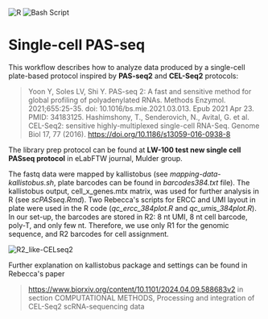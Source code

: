 ![R](https://img.shields.io/badge/r-%23276DC3.svg?style=for-the-badge&logo=r&logoColor=white) ![Bash Script](https://img.shields.io/badge/bash_script-%23121011.svg?style=for-the-badge&logo=gnu-bash&logoColor=white)

# Single-cell PAS-seq

This workflow describes how to analyze data produced by a single-cell plate-based protocol inspired by **PAS-seq2** and **CEL-Seq2** protocols:
> Yoon Y, Soles LV, Shi Y. PAS-seq 2: A fast and sensitive method for global profiling of polyadenylated RNAs. Methods Enzymol. 2021;655:25-35. doi: 10.1016/bs.mie.2021.03.013. Epub 2021 Apr 23. PMID: 34183125.
> Hashimshony, T., Senderovich, N., Avital, G. et al. CEL-Seq2: sensitive highly-multiplexed single-cell RNA-Seq. Genome Biol 17, 77 (2016). https://doi.org/10.1186/s13059-016-0938-8

The library prep protocol can be found at **LW-100 test new single cell PASseq protocol** in eLabFTW journal, Mulder group.

The fastq data were mapped by kallistobus (see _mapping-data-kallistobus.sh_, plate barcodes can be found in _barcodes384.txt_ file). 
The kallistobus output, cell_x_genes.mtx matrix, was used for further analysis in R (see _scPASseq.Rmd_). Two Rebecca's scripts for ERCC and UMI layout in plate were used in the R code (_qc_ercc_384plot.R_ and _qc_umis_384plot.R_).
In our set-up, the barcodes are stored in R2: 8 nt UMI, 8 nt cell barcode, poly-T, and only few nt. Therefore, we use only R1 for the genomic sequence, and R2 barcodes for cell assignment.

![R2_like-CELseq2](https://github.com/user-attachments/assets/88cab12e-4d1a-4405-876f-6a085b09eef2)

Further explanation on kallistobus package and settings can be found in Rebecca's paper
>  https://www.biorxiv.org/content/10.1101/2024.04.09.588683v2 in section COMPUTATIONAL METHODS, Processing and integration of CEL-Seq2 scRNA-sequencing data 
